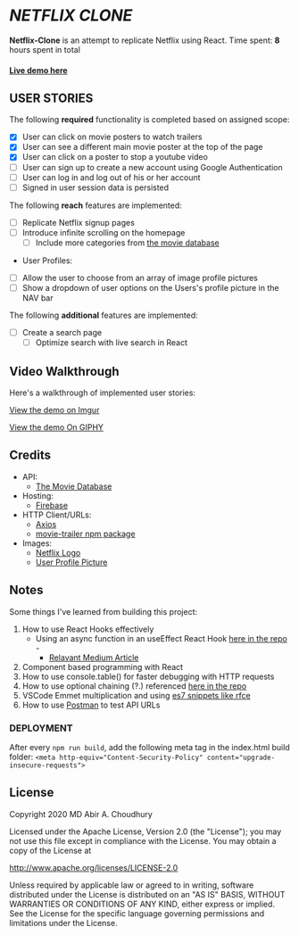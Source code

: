 # *NETFLIX CLONE*

**Netflix-Clone** is an attempt to replicate Netflix using React. 
Time spent: **8** hours spent in total
#### [Live demo here](https://netflix-clone-atmpt.web.app/)

## USER STORIES

The following **required** functionality is completed based on assigned scope:

- [x] User can click on movie posters to watch trailers
- [x] User can see a different main movie poster at the top of the page
- [x] User can click on a poster to stop a youtube video
- [ ] User can sign up to create a new account using Google Authentication
- [ ] User can log in and log out of his or her account
- [ ] Signed in user session data is persisted

The following **reach** features are implemented:

- [ ] Replicate Netflix signup pages
- [ ] Introduce infinite scrolling on the homepage 
	- [ ] Include more categories from [the movie database](https://www.themoviedb.org/?language=en-US)
<!-- -->
- User Profiles:
- [ ] Allow the user to choose from an array of image profile pictures
- [ ] Show a dropdown of user options on the Users's profile picture in the NAV bar

The following **additional** features are implemented:

- [ ] Create a search page
	- [ ] Optimize search with live search in React

## Video Walkthrough

Here's a walkthrough of implemented user stories:

[View the demo on Imgur](https://imgur.com/AGdcFNl)

<a href="https://giphy.com/gifs/L9Qc4kxHwUrRdrt605">View the demo On GIPHY</a>


## Credits

<!-- List all 3rd party libraries, icons, graphics, or other assets you used in your app. -->

- API:
	- [The Movie Database](https://www.themoviedb.org/documentation/api?language=en-US)
- Hosting:
	- [Firebase](https://firebase.google.com/docs/hosting/)
- HTTP Client/URLs:
	- [Axios](https://www.npmjs.com/package/axios)
	- [movie-trailer npm package](https://www.npmjs.com/package/movie-trailer)
- Images:
	- [Netflix Logo](https://i.dlpng.com/static/png/6388018_preview.png)
	- [User Profile Picture](https://mir-s3-cdn-cf.behance.net/project_modules/disp/64623a33850498.56ba69ac2a6f7.png)


## Notes

<!-- Describe any challenges encountered while building the app: -->
Some things I've learned from building this project:
1. How to use React Hooks effectively
	- Using an async function in an useEffect React Hook [here in the repo](https://github.com/SaberMDAbir/netflix-clone-atmpt/blob/main/netflix-clone-atmpt/src/Row.js#LC13) - 
		- [Relavant Medium Article](https://medium.com/javascript-in-plain-english/how-to-use-async-function-in-react-hook-useeffect-typescript-js-6204a788a435)
2. Component based programming with React
3. How to use console.table() for faster debugging with HTTP requests
4. How to use optional chaining (?.) referenced [here in the repo](https://github.com/SaberMDAbir/netflix-clone-atmpt/blob/main/netflix-clone-atmpt/src/Row.js#LC34)
5. VSCode Emmet multiplication and using [es7 snippets like rfce](https://marketplace.visualstudio.com/items?itemName=dsznajder.es7-react-js-snippets#rfce)
6. How to use [Postman](https://www.postman.com/) to test API URLs

### DEPLOYMENT
After every `npm run build`, add the following meta tag in the index.html build folder:
`<meta http-equiv="Content-Security-Policy" content="upgrade-insecure-requests">`

## License

Copyright 2020 MD Abir A. Choudhury

Licensed under the Apache License, Version 2.0 (the "License");
you may not use this file except in compliance with the License.
You may obtain a copy of the License at

http://www.apache.org/licenses/LICENSE-2.0

Unless required by applicable law or agreed to in writing, software
distributed under the License is distributed on an "AS IS" BASIS,
WITHOUT WARRANTIES OR CONDITIONS OF ANY KIND, either express or implied.
See the License for the specific language governing permissions and
limitations under the License.

